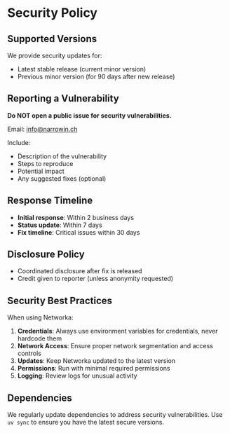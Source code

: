 # Security Policy

## Supported Versions

We provide security updates for:

- Latest stable release (current minor version)
- Previous minor version (for 90 days after new release)

## Reporting a Vulnerability

**Do NOT open a public issue for security vulnerabilities.**

Email: info@narrowin.ch

Include:

- Description of the vulnerability
- Steps to reproduce
- Potential impact
- Any suggested fixes (optional)

## Response Timeline

- **Initial response**: Within 2 business days
- **Status update**: Within 7 days
- **Fix timeline**: Critical issues within 30 days

## Disclosure Policy

- Coordinated disclosure after fix is released
- Credit given to reporter (unless anonymity requested)

## Security Best Practices

When using Networka:

1. **Credentials**: Always use environment variables for credentials, never hardcode them
2. **Network Access**: Ensure proper network segmentation and access controls
3. **Updates**: Keep Networka updated to the latest version
4. **Permissions**: Run with minimal required permissions
5. **Logging**: Review logs for unusual activity

## Dependencies

We regularly update dependencies to address security vulnerabilities. Use `uv sync` to ensure you have the latest secure versions.
